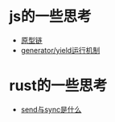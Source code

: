 # js的一些思考
- [原型链](docs/js/prototypeChain.md)
- [generator/yield运行机制](docs/js/generator.md)

# rust的一些思考
- [send与sync是什么](docs/rust/fearlessConcurrency.md)
